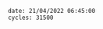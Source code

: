 

                date: 21/04/2022 06:45:00
                cycles: 31500

                         